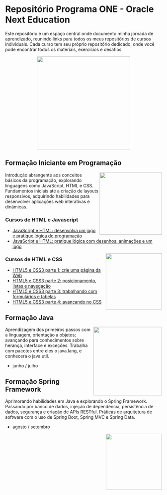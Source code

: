 # Repositório Programa ONE - Oracle Next Education
Este repositório é um espaço central onde documento minha jornada de aprendizado, reunindo links para todos os meus repositórios de cursos individuais. Cada curso tem seu próprio repositório dedicado, onde você pode encontrar todos os materiais, exercícios e desafios.

<div align="center" ><img src="https://github.com/emanoelcampos/programa-one-oracle/assets/68448029/ab736b12-62a0-4f05-90e0-380d5e756c41" width="300"></div>

## Formação Iniciante em Programação

<img align="right" src="https://github.com/emanoelcampos/programa-one-oracle/assets/68448029/097f1c32-2165-41ff-b1ab-a702a16e218d" width="200">

Introdução abrangente aos conceitos básicos da programação, explorando linguagens como JavaScript, HTML e CSS. Fundamentos iniciais até a criação de layouts responsivos, adquirindo habilidades para desenvolver aplicações web interativas e dinâmicas.

### Cursos de HTML e Javascript
- [JavaScript e HTML: desenvolva um jogo e pratique lógica de programação](https://github.com/emanoelcampos/javascript-html-logica-programacao-1)
- [JavaScript e HTML: pratique lógica com desenhos, animações e um jogo](https://github.com/emanoelcampos/javascript-html-logica-programacao-2)

<img align="right" src="https://github.com/emanoelcampos/programa-one-oracle/assets/68448029/d8145ea7-a129-47a9-bf74-ded945c862d4" width="180">

### Cursos de HTML e CSS
- [HTML5 e CSS3 parte 1: crie uma página da Web](https://github.com/emanoelcampos/html-css-1)
- [HTML5 e CSS3 parte 2: posicionamento, listas e navegação](https://github.com/emanoelcampos/html-css-2)
- [HTML5 e CSS3 parte 3: trabalhando com formulários e tabelas](https://github.com/emanoelcampos/html-css-3)
- [HTML5 e CSS3 parte 4: avançando no CSS](https://github.com/emanoelcampos/html-css-4)

## Formação Java
<img align="right" src="https://github.com/emanoelcampos/programa-one-oracle/assets/68448029/5b256c6c-7c68-4ba3-864e-95f4d677960b" width="220">
Aprendizagem dos primeiros passos com a linguagem, orientação a objetos; avançando para conhecimentos sobre herança, interface e exceções. Trabalha com pacotes entre eles o java.lang, e conhecerá o java.util.

- junho / julho

## Formação Spring Framework
Aprimorando habilidades em Java e explorando o Spring Framework. Passando por banco de dados, injeção de dependência, persistência de dados, segurança e criação de APIs RESTful. Práticas de arquitetura de software com o uso de Spring Boot, Spring MVC e Spring Data.
- agosto / setembro

<img align="right" src="https://github.com/emanoelcampos/programa-one-oracle/assets/68448029/d610e7bf-cae8-4763-9031-cdaa65cffa76" width="180">
